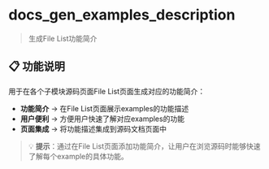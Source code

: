 # docs_gen_examples_description

> 生成File List功能简介

## 📋 功能说明

用于在各个子模块源码页面File List页面生成对应的功能简介：

- **功能简介** → 在File List页面展示examples的功能描述
- **用户便利** → 方便用户快速了解对应examples的功能
- **页面集成** → 将功能描述集成到源码文档页面中

> 💡 **提示**：通过在File List页面添加功能简介，让用户在浏览源码时能够快速了解每个example的具体功能。
